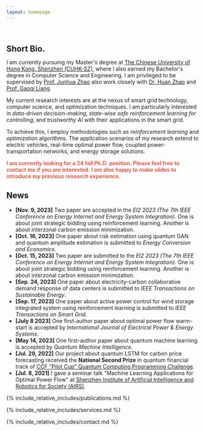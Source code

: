 ```yaml
---
layout: homepage
---
```


<h1 id="about-me"></h1>

<h2 style="margin: 60px 0px 10px;">Short Bio.</h2>

I am currently pursuing my Master's degree at [The Chinese University of Hong Kong, Shenzhen (CUHK-SZ)](https://www.cuhk.edu.cn), where I also earned my Bachelor's degree in Computer Science and Engineering. I am privileged to be supervised by [Prof. Junhua Zhao](https://sse.cuhk.edu.cn/en/faculty/zhaojunhua) also work closely with [Dr. Huan Zhao](https://scholar.google.com/citations?user=bNt8A1AAAAAJ&hl=en) and [Prof. Gaoqi Liang](https://scholar.google.com.au/citations?user=Vs333KMAAAAJ&hl=en).

My current research interests are at the nexus of smart grid technology, computer science, and optimization techniques. I am particularly interested in *data-driven decision-making*, *state-wise safe reinforcement learning for controlling*, and *trustworthy AI* with their applications in the smart grid.

To achieve this, I employ methodologies such as *reinforcement learning* and *optimization* algorithms. The application scenarios of my research extend to electric vehicles, real-time optimal power flow, coupled power-transportation networks, and energy storage solutions.

<strong style="color:#e74d3c; font-weight:600"><strong style="color:#e74d3c; font-weight:600">I am currently looking for a 24 fall Ph.D. position. Please feel free to contact me if you are interested. I am also happy to make slides to introduce my previous research experience.</strong></strong>

## News

- **[Nov. 9, 2023]** Two paper are accepted in the *EI2 2023 (The 7th IEEE Conference on Energy Internet and Energy System Integration)*. One is about joint strategic bidding using reinforcement learning. Another is about interzonal carbon emission minimization.
- **[Oct. 16, 2023]** One paper about risk estimation using quantum GAN and quantum amplitude estimation is submitted to *Energy Conversion and Economics*.
- **[Oct. 15, 2023]** Two paper are submitted to the *EI2 2023 (The 7th IEEE Conference on Energy Internet and Energy System Integration)*. One is about joint strategic bidding using reinforcement learning. Another is about interzonal carbon emission minimization.
- **[Sep. 24, 2023]** One paper about electricity-carbon collaborative demand response of data centers is submitted to *IEEE Transactions on Sustainable Energy*.
- **[Sep. 17, 2023]** One paper about active power control for wind storage integrated system using reinforcement learning is submitted to *IEEE Transactions on Smart Grid*.
- **[July 8 2023]** One first-author paper about optimal power flow warm-start is accepted by *International Journal of Electrical Power & Energy Systems*.
- **[May 14, 2023]** One first-author paper about quantum machine learning is accepted by *Quantum Machine Intelligence*.
- **[Jul. 29, 2022]** Our project about quantum LSTM for carbon price forecasting received the **National Second Prize** in quantum financial track of [CCF "Pilot Cup" Quantum Computing Programming Challenge](https://contest.originqc.com.cn/contest/31/contest:introduction).
- **[Jul. 8, 2021]** I gave a seminar talk "Machine Learning Applications for Optimal Power Flow" at [Shenzhen Institute of Artificial Intelligence and Robotics for Society (AIRS)](https://airs.cuhk.edu.cn/).

{% include_relative_includes/publications.md %}

{% include_relative_includes/services.md %}

{% include_relative_includes/contact.md %}
